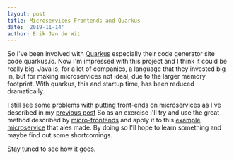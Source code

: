 ```yaml
---
layout: post
title: Microservices Frontends and Quarkus
date: '2019-11-14'
author: Erik Jan de Wit
---
```

So I've been involved with [Quarkus](http://quarkus.io/) especially their code generator site code.quarkus.io.
Now I'm impressed with this project and I think it could be really big.
Java is, for a lot of companies, a language that they invested big in, but for making microservices not ideal, due to the larger memory footprint.
With quarkus, this and startup time, has been reduced dramatically.

I still see some problems with putting front-ends on microservices as I've described in my [previous post][1]
So as an exercise I'll try and use the great method described by [micro-frontends][2] and apply it to this [example microservice][3] that ales made.
By doing so I'll hope to learn something and maybe find out some shortcomings.

Stay tuned to see how it goes.

[1]: /2019/01/07/microservices-frontend.html
[2]: https://micro-frontends.org/
[3]: https://github.com/noseka1/photo-gallery-monolith
